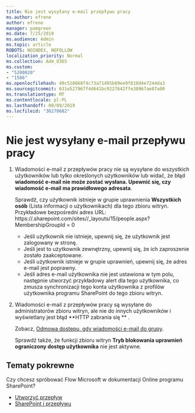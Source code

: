 ```yaml
---
title: Nie jest wysyłany e-mail przepływu pracy
ms.author: efrene
author: efrene
manager: pamgreen
ms.date: 7/25/2019
ms.audience: Admin
ms.topic: article
ROBOTS: NOINDEX, NOFOLLOW
localization_priority: Normal
ms.collection: Adm_O365
ms.custom:
- "5200020"
- "1586"
ms.openlocfilehash: 49c510668f4c73a71495b89ee9f810d4e7244da3
ms.sourcegitcommit: 631e527967f4d641bc9227642ffe38967ae87a00
ms.translationtype: MT
ms.contentlocale: pl-PL
ms.lasthandoff: 08/09/2019
ms.locfileid: "36270682"
---
```

# <a name="workflow-email-is-not-being-sent"></a>Nie jest wysyłany e-mail przepływu pracy

1. Wiadomości e-mail z przepływów pracy nie są wysyłane do wszystkich użytkowników lub tylko określonych użytkowników lub widać, że błąd **wiadomość e-mail nie może zostać wysłana. Upewnić się, czy wiadomość e-mail ma prawidłowego adresata**.

    Sprawdź, czy użytkownik istnieje w grupie uprawnienia **Wszystkich osób** (Lista informacji o użytkownikach) dla tego zbioru witryn.  Przykładowe bezpośredni adres URL: https://<tenant>.sharepoint.com/sites/<sitename>/_layouts/15/people.aspx? MembershipGroupId = 0

    - Jeśli użytkownik nie istnieje, upewnij się, że użytkownik jest zalogowany w stronę. 
    - Jeśli jest to użytkownik zewnętrzny, upewnij się, że ich zaproszenie zostało zaakceptowane.
    - Jeśli użytkownik istnieje w grupie uprawnień, upewnij się, że adres e-mail jest poprawny.
    - Jeśli adres e-mail użytkownika nie jest ustawiona w tym polu, następnie utworzyć przykładowy alert dla tego użytkownika, co zmusza synchronizacji tego konta użytkownika z profilów użytkownika programu SharePoint do tego zbioru witryn.
 
2. Wiadomości e-mail z przepływów pracy są wysyłane do administratorów zbioru witryn, ale nie do innych użytkowników i wyświetlany jest błąd **HTTP zabrania się <spam> <spam> ** <spam> <spam>.
 

    Zobacz, [Odmowa dostępu, gdy wiadomości e-mail do grupy](https://docs.microsoft.com/sharepoint/support/server-admin/access-denied-when-send-an-email-to-groups).

    Sprawdź także, że funkcji zbioru witryn **Tryb blokowania uprawnień ograniczony dostęp użytkownika** nie jest aktywne.


## <a name="related-topics"></a>Tematy pokrewne
Czy chcesz spróbować Flow Microsoft w dokumentacji Online programu SharePoint?
- [Utworzyć przepływ](https://support.office.com/article/Create-a-flow-for-a-list-or-library-in-SharePoint-Online-or-OneDrive-for-Business-a9c3e03b-0654-46af-a254-20252e580d01) 
- [SharePoint i przepływu](https://flow.microsoft.com/blog/sharepoint-and-flow/) 


